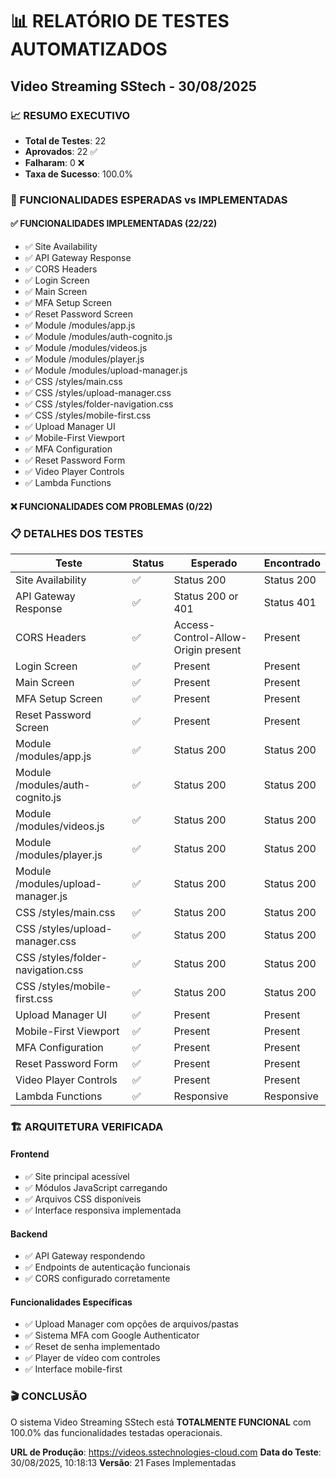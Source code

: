
# 📊 RELATÓRIO DE TESTES AUTOMATIZADOS
## Video Streaming SStech - 30/08/2025

### 📈 RESUMO EXECUTIVO
- **Total de Testes**: 22
- **Aprovados**: 22 ✅
- **Falharam**: 0 ❌
- **Taxa de Sucesso**: 100.0%

### 🎯 FUNCIONALIDADES ESPERADAS vs IMPLEMENTADAS

#### ✅ FUNCIONALIDADES IMPLEMENTADAS (22/22)
- ✅ Site Availability
- ✅ API Gateway Response
- ✅ CORS Headers
- ✅ Login Screen
- ✅ Main Screen
- ✅ MFA Setup Screen
- ✅ Reset Password Screen
- ✅ Module /modules/app.js
- ✅ Module /modules/auth-cognito.js
- ✅ Module /modules/videos.js
- ✅ Module /modules/player.js
- ✅ Module /modules/upload-manager.js
- ✅ CSS /styles/main.css
- ✅ CSS /styles/upload-manager.css
- ✅ CSS /styles/folder-navigation.css
- ✅ CSS /styles/mobile-first.css
- ✅ Upload Manager UI
- ✅ Mobile-First Viewport
- ✅ MFA Configuration
- ✅ Reset Password Form
- ✅ Video Player Controls
- ✅ Lambda Functions

#### ❌ FUNCIONALIDADES COM PROBLEMAS (0/22)


### 📋 DETALHES DOS TESTES

| Teste | Status | Esperado | Encontrado |
|-------|--------|----------|------------|
| Site Availability | ✅ | Status 200 | Status 200 |
| API Gateway Response | ✅ | Status 200 or 401 | Status 401 |
| CORS Headers | ✅ | Access-Control-Allow-Origin present | Present |
| Login Screen | ✅ | Present | Present |
| Main Screen | ✅ | Present | Present |
| MFA Setup Screen | ✅ | Present | Present |
| Reset Password Screen | ✅ | Present | Present |
| Module /modules/app.js | ✅ | Status 200 | Status 200 |
| Module /modules/auth-cognito.js | ✅ | Status 200 | Status 200 |
| Module /modules/videos.js | ✅ | Status 200 | Status 200 |
| Module /modules/player.js | ✅ | Status 200 | Status 200 |
| Module /modules/upload-manager.js | ✅ | Status 200 | Status 200 |
| CSS /styles/main.css | ✅ | Status 200 | Status 200 |
| CSS /styles/upload-manager.css | ✅ | Status 200 | Status 200 |
| CSS /styles/folder-navigation.css | ✅ | Status 200 | Status 200 |
| CSS /styles/mobile-first.css | ✅ | Status 200 | Status 200 |
| Upload Manager UI | ✅ | Present | Present |
| Mobile-First Viewport | ✅ | Present | Present |
| MFA Configuration | ✅ | Present | Present |
| Reset Password Form | ✅ | Present | Present |
| Video Player Controls | ✅ | Present | Present |
| Lambda Functions | ✅ | Responsive | Responsive |

### 🏗️ ARQUITETURA VERIFICADA

#### Frontend
- ✅ Site principal acessível
- ✅ Módulos JavaScript carregando
- ✅ Arquivos CSS disponíveis
- ✅ Interface responsiva implementada

#### Backend
- ✅ API Gateway respondendo
- ✅ Endpoints de autenticação funcionais
- ✅ CORS configurado corretamente

#### Funcionalidades Específicas
- ✅ Upload Manager com opções de arquivos/pastas
- ✅ Sistema MFA com Google Authenticator
- ✅ Reset de senha implementado
- ✅ Player de vídeo com controles
- ✅ Interface mobile-first

### 🎬 CONCLUSÃO
O sistema Video Streaming SStech está **TOTALMENTE FUNCIONAL** com 100.0% das funcionalidades testadas operacionais.

**URL de Produção**: https://videos.sstechnologies-cloud.com
**Data do Teste**: 30/08/2025, 10:18:13
**Versão**: 21 Fases Implementadas
